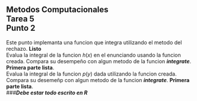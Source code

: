 Metodos Computacionales  
Tarea 5  
Punto 2
-----------------
Este punto implemanta una funcion que integra utilizando el metodo del rechazo.  **Listo**   
Evalua la integral de la funcion $h(x)$ en el enunciando usando la funcion creada. Compara su desempeño con algun metodo de la funcion ***integrate***.  **Primera parte lista**.   
Evalua la integral de la funcion $p(y)$ dada utilizando la funcion creada. Compara su desemeñp con algun metodo de la funcion ***integrate***.  **Primera parte lista**.  
###***Debe estar todo escrito en R***
